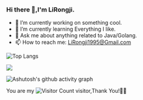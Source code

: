 ### Hi there 👋,I'm LiRongji.

- 🔭 I’m currently working on something cool.
- 🌱 I’m currently learning Everything I like.
- 💬 Ask me about anything related to Java/Golang.
- 📫 How to reach me: LiRongji1995@Gmail.com

![Top Langs](https://github-readme-stats.vercel.app/api/top-langs/?username=LiRongji1995)

![](https://github-readme-stats.vercel.app/api?username=LiRongji1995&show_icons=true&theme=transparent)

![Ashutosh's github activity graph](https://github-readme-activity-graph.vercel.app/graph?username=LiRongji1995&theme=github)

You are my ![Visitor Count](https://profile-counter.glitch.me/LiRongji1995/count.svg) visitor,Thank You!🌹🌹
